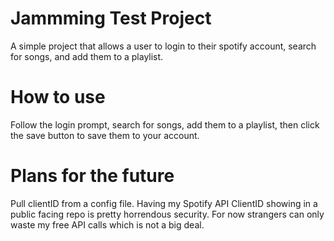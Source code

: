 # Jammming Test Project

A simple project that allows a user to login to their spotify account, search for songs, and add them to a playlist.

# How to use

Follow the login prompt, search for songs, add them to a playlist, then click the save button to save them to your account.

# Plans for the future

Pull clientID from a config file. Having my Spotify API ClientID showing in a public facing repo is pretty horrendous security. For now strangers can only waste my free API calls which is not a big deal.
